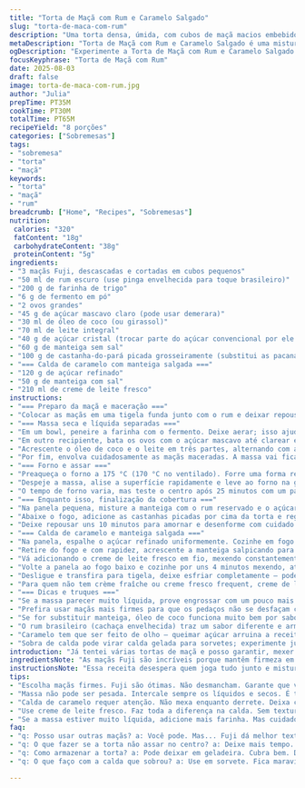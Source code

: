 ```yaml
---
title: "Torta de Maçã com Rum e Caramelo Salgado"
slug: "torta-de-maca-com-rum"
description: "Uma torta densa, úmida, com cubos de maçã macios embebidos em rum. A massa levemente fofa, toque de noz-pecã crocante, tudo finalizado com calda de caramelo com manteiga salgada. Receita reformulada para menos açúcar e ingredientes alternativos, ideal para quem gosta de sabores intensos e texturas contrastantes. Perfeita para servir ainda morna."
metaDescription: "Torta de Maçã com Rum e Caramelo Salgado é uma mistura perfeita de texturas e sabores. Ideal para quem aprecia novidades na cozinha."
ogDescription: "Experimente a Torta de Maçã com Rum e Caramelo Salgado. Uma combinação deliciosa de maçãs, rum e uma calda irresistível. Uma experiência única."
focusKeyphrase: "Torta de Maçã com Rum"
date: 2025-08-03
draft: false
image: torta-de-maca-com-rum.jpg
author: "Julia"
prepTime: PT35M
cookTime: PT30M
totalTime: PT65M
recipeYield: "8 porções"
categories: ["Sobremesas"]
tags:
- "sobremesa"
- "torta"
- "maçã"
keywords:
- "torta"
- "maçã"
- "rum"
breadcrumb: ["Home", "Recipes", "Sobremesas"]
nutrition: 
 calories: "320"
 fatContent: "18g"
 carbohydrateContent: "38g"
 proteinContent: "5g"
ingredients:
- "3 maçãs Fuji, descascadas e cortadas em cubos pequenos"
- "50 ml de rum escuro (use pinga envelhecida para toque brasileiro)"
- "200 g de farinha de trigo"
- "6 g de fermento em pó"
- "2 ovos grandes"
- "45 g de açúcar mascavo claro (pode usar demerara)"
- "30 ml de óleo de coco (ou girassol)"
- "70 ml de leite integral"
- "40 g de açúcar cristal (trocar parte do açúcar convencional por ele é boa jogada para textura)"
- "60 g de manteiga sem sal"
- "100 g de castanha-do-pará picada grosseiramente (substitui as pacanas)"
- "=== Calda de caramelo com manteiga salgada ==="
- "120 g de açúcar refinado"
- "50 g de manteiga com sal"
- "210 ml de creme de leite fresco"
instructions:
- "=== Preparo da maçã e maceração ==="
- "Colocar as maçãs em uma tigela funda junto com o rum e deixar repousar uns 12 minutos, mexendo de vez em quando para que a fruta absorva bem o álcool sem ficar encharcada. Coe e reserve o líquido separado — isso vai entrar na calda."
- "=== Massa seca e líquida separadas ==="
- "Em um bowl, peneire a farinha com o fermento. Deixe aerar; isso ajuda a massa ficar mais leve, mesmo sendo densa no final."
- "Em outro recipiente, bata os ovos com o açúcar mascavo até clarear e crescer um pouco — o ideal é que fique fofo, ajuda a massa a ganhar textura."
- "Acrescente o óleo de coco e o leite em três partes, alternando com a mistura da farinha, mexendo delicadamente com uma espátula, para não perder o ar incorporado."
- "Por fim, envolva cuidadosamente as maçãs maceradas. A massa vai ficar um pouco líquida — não force, o segredo tá na consistência molhadinha mas não aguada."
- "=== Forno e assar ==="
- "Preaqueça o forno a 175 °C (170 °C no ventilado). Forre uma forma redonda de 20 cm com papel manteiga só no fundo, unte as laterais com manteiga para ajudar na hora de desenformar — assim evita que a torta quebre."
- "Despeje a massa, alise a superfície rapidamente e leve ao forno na grade do meio."
- "O tempo de forno varia, mas teste o centro após 25 minutos com um palito: deve sair limpo ou com migalhas úmidas. Se sair massa crua, deixe mais 5 minutos e veja novamente."
- "=== Enquanto isso, finalização da cobertura ==="
- "Na panela pequena, misture a manteiga com o rum reservado e o açúcar cristal. Leve em fogo médio até borbulhar e formar um xarope levemente espesso - não deixe engrossar demais porque vai endurecer rápido."
- "Abaixe o fogo, adicione as castanhas picadas por cima da torta e regue com essa calda quente para criar aquela camada crocante e úmida."
- "Deixe repousar uns 10 minutos para amornar e desenforme com cuidado."
- "=== Calda de caramelo e manteiga salgada ==="
- "Na panela, espalhe o açúcar refinado uniformemente. Cozinhe em fogo médio sem mexer até derreter e ganhar uma cor âmbar forte, porém sem queimar - cheiro de queimado é definitivo pra dar errado."
- "Retire do fogo e com rapidez, acrescente a manteiga salpicando para misturar e dê uma mexida rápida com colher de pau."
- "Vá adicionando o creme de leite fresco em fio, mexendo constantemente para evitar choque térmico e possíveis grumos."
- "Volte a panela ao fogo baixo e cozinhe por uns 4 minutos mexendo, até a calda ficar cremosa e brilhante."
- "Desligue e transfira para tigela, deixe esfriar completamente — pode guardar na geladeira por até 5 dias; na hora aqueça só um pouco antes de servir."
- "Para quem não tem crème fraîche ou creme fresco frequent, creme de leite pasteurizado normal pode funcionar, mas textura fica menos rica."
- "=== Dicas e truques ==="
- "Se a massa parecer muito líquida, prove engrossar com um pouco mais de farinha — vá com calma, o importante é incorporar as maçãs úmidas e o rum no ponto certo."
- "Prefira usar maçãs mais firmes para que os pedaços não se desfaçam completamente, contrário do que muitos pensam."
- "Se for substituir manteiga, óleo de coco funciona muito bem por sabor e ponto de fusão, mas deixe aroma suave para não dominar o perfil."
- "O rum brasileiro (cachaça envelhecida) traz um sabor diferente e armadilha boa para usar em contextos locais."
- "Caramelo tem que ser feito de olho — queimar açúcar arruina a receita, ficar pálido deixa doce demais e sem cor."
- "Sobra de calda pode virar calda gelada para sorvetes; experimente junto com frutas vermelhas, fica mara."
introduction: "Já tentei várias tortas de maçã e posso garantir, mexer com maçã na massa é sempre questão de timing e textura. A ideia aqui veio de um ensaio, trocando o tradicional Cortland por Fuji, porque achei que traz mais crocância e uma acidez ótima para o contraste com a calda de caramelo. A maceração com rum não pode ser só dizer que vai, tem que sentir o aroma na cozinha - sinal que tá pegando sabor. Massa aerada, mas densa, cubos de maçã quase as estrelas do bolo, cobertura crocante por causa das castanhas brasileiras – nada de pacana por aqui, que pouca gente tem fácil. Melhor ainda, a calda de caramelo salgado, facinho de fazer, pode ser um desafio para quem não tem prática, mas vale o esforço. Mantive o preparo enxuto porque é daqueles que quer tirar cheiro de fruta na casa e ficar com o molho preparando salto de caramelo. Forno quente, vigilância constante. Eu corto a paciência às vezes para não deixar queimar. Vai entender a doçura na hora certa, a textura da maçã quase cremosa, a crocância do caramelo. É pra entrar na loucura gastronômica de casa."
ingredientsNote: "As maçãs Fuji são incríveis porque mantêm firmeza em cozimento – você vai notar que não desmancham feito purê. Tentar substituí-las por maçã-gala ou verde pode alterar o resultado final, a acidez e textura sofrem impacto direto. O rum pode ser substituído por conhaque ou cachaça envelhecida para variar o aroma e aproveitar ingredientes do Brasil, mantendo o espírito da receita com toque local. No caso do óleo, óleo de coco desodorizado é a melhor pedida, não interfere no sabor, mas óleo de girassol ou canola também funciona. Para as nozes, castanha-do-pará dão um toque brasileiro, e caso não tenha, pode usar nozes comuns, amêndoas – vai depender do que tem em casa, adapte para sua despensa. Açúcares foram ajustados, parte use o mascavo e parte o cristal para uma mistura que traz estrutura e aroma, sem deixar muito doce nem pesado. Manteiga sem sal é sempre melhor para controlar o sal na receita, mas se você usar manteiga com sal, diminua a quantidade de sal na calda para equilibrar. Creme de leite fresco é obrigatório para essa calda, creme de leite convencional tem menos gordura e a calda pode perder consistência. Se não tiver fermento, bicarbonato com ácido cítrico ou vinagre pode substituir, mas fermento químico é mais prático e garante textura certa."
instructionsNote: "Essa receita desespera quem joga tudo junto e mistura demais. Massa aerada é questão de bater os ovos com açúcar até subir, mas cuidado para não bater demais ou pouco. A peneira na farinha é truque minha que aprendi para evitar bola de farinha e deixar a massa mais leve. Alternar líquidos e secos evita massas pesadas e desestruturadas — um erro clássico que faz o bolo ficar denso demais ou cru no centro. O forno deve estar quente antes de colocar a massa, e o papel manteiga no fundo evita grudação, mas untar lateral ajuda a manter formato e não trincar na hora de desenformar. O tempo de forno é indicativo; cheiro adocicado no ar e cor dourada da massa indicam quando abrir o forno para teste do palito. Quanto à calda, mexer o açúcar durante derretimento é erro fatal, dá cristalização; deve deixá-lo quieto para derreter uniforme, só inclinar a panela para ajudar o fluxo. E na hora de juntar creme e manteiga, faz rápido para não endurecer. A calda deve ficar brilhante, lisa, com aquela espessura aveludada, não líquida nem parecendo açúcar queimado. Na dúvida, leve em fogo bem baixo mais um pouco, até ajustar. Se queimar, tem que recomeçar. No geral, tudo é questão de sentir a massa na mão, ver a cor da torta, ouvir o estalo do açúcar no fogo. É prática, uma receita que te joga em vários níveis de atenção e tenta não te deixar desligar. Vale cada passo, ainda mais quando prova as texturas misturadas no final."
tips:
- "Escolha maçãs firmes. Fuji são ótimas. Não desmancham. Garante que você morde. Textura é crucial. Se for usar Gala ou Verde, saiba que o resultado muda. Acidez e firmeza, muito diferentes."
- "Massa não pode ser pesada. Intercale sempre os líquidos e secos. É truque que aprendi. Isso dá leveza. Cuidado para não bater demais. Mistura errada também arruína. Foque na textura e leveza."
- "Calda de caramelo requer atenção. Não mexa enquanto derrete. Deixa cristalizar, tudo vai pro espaço. E se queimar, começa do zero. Despejar creme rápido ajuda. Controle o calor para não talhar."
- "Use creme de leite fresco. Faz toda a diferença na calda. Sem textura rica. Pode substituir por pasteurizado na falta. Mas não é a mesma coisa. Consistência e sabor são afetados, fique ligado."
- "Se a massa estiver muito líquida, adicione mais farinha. Mas cuidado. Incorpore devagar. Não quebre o ar que você já conseguiu. E sempre prove a massa antes de colocar no forno."
faq:
- "q: Posso usar outras maçãs? a: Você pode. Mas... Fuji dá melhor textura. Gala e Verde mudam tudo. Acidez é diferente. Isso impacta o sabor."
- "q: O que fazer se a torta não assar no centro? a: Deixe mais tempo. Mas teste sempre. Olhe a cor. Cheiro doce é sinal de que tá quase lá. Palito deve sair limpo."
- "q: Como armazenar a torta? a: Pode deixar em geladeira. Cubra bem. Dura até 3 dias. Deixa sair o frio antes de comer. Para aquecer, 5 min no forno, bem goloso."
- "q: O que faço com a calda que sobrou? a: Use em sorvete. Fica maravilhoso. Mistura com frutas. Ou guarde na geladeira. Até 5 dias também. Aqueça antes de usar novamente."

---
```

